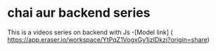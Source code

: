 # chai aur backend series 

This is a videos series on backend with Js
-[Model link] ( https://app.eraser.io/workspace/YtPqZ1VogxGy1jzIDkzj?origin=share)